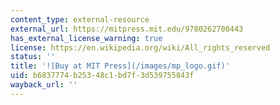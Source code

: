 ```yaml
---
content_type: external-resource
external_url: https://mitpress.mit.edu/9780262700443
has_external_license_warning: true
license: https://en.wikipedia.org/wiki/All_rights_reserved
status: ''
title: '![Buy at MIT Press](/images/mp_logo.gif)'
uid: b6837774-b253-48c1-bd7f-3d539755843f
wayback_url: ''
---
```

